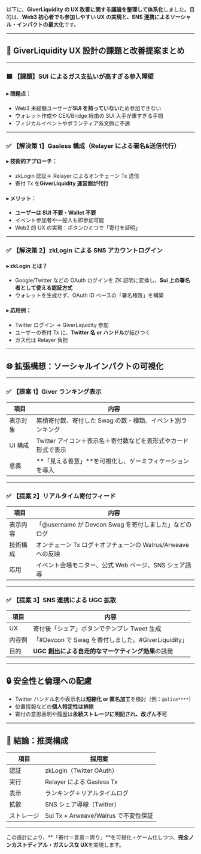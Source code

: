 以下に、**GiverLiquidity の UX 改善に関する議論を整理して体系化**しました。目的は、**Web3 初心者でも参加しやすい UX の実現と、SNS 連携によるソーシャル・インパクトの最大化**です。

---

## 🧩 **GiverLiquidity UX 設計の課題と改善提案まとめ**

---

### 🟥 【課題】SUI によるガス支払いが高すぎる参入障壁

#### ▸ 問題点：

- Web3 未経験ユーザーが**SUI を持っていない**ため参加できない
- ウォレット作成や CEX/Bridge 経由の SUI 入手が重すぎる手間
- フィジカルイベントやボランティア系文脈に不適

---

### ✅ 【解決策 1】Gasless 構成（Relayer による署名&送信代行）

#### ▸ 技術的アプローチ：

- zkLogin 認証＋ Relayer によるオンチェーン Tx 送信
- 寄付 Tx を**GiverLiquidity 運営側が代行**

#### ▸ メリット：

- **ユーザーは SUI 不要・Wallet 不要**
- イベント参加者や一般人も即参加可能
- Web2 的 UX の実現：ボタンひとつで「寄付を証明」

---

### ✅ 【解決策 2】zkLogin による SNS アカウントログイン

#### ▸ zkLogin とは？

- Google/Twitter などの OAuth ログインを ZK 証明に変換し、**Sui 上の署名者として使える認証方式**
- ウォレットを生成せず、OAuth ID ベースの「署名権限」を構築

#### ▸ 応用例：

- Twitter ログイン → GiverLiquidity 参加
- ユーザーの寄付 Tx に、**Twitter 名 or ハンドル**が結びつく
- ガス代は Relayer 負担

---

## 🌐 **拡張構想：ソーシャルインパクトの可視化**

---

### ✅ 【提案 1】Giver ランキング表示

| 項目     | 内容                                                           |
| -------- | -------------------------------------------------------------- |
| 表示対象 | 累積寄付数、寄付した Swag の数・種類、イベント別ランキング     |
| UI 構成  | Twitter アイコン＋表示名＋寄付数などを表形式やカード形式で表示 |
| 意義     | \*\*「見える善意」\*\*を可視化し、ゲーミフィケーションを導入   |

---

### ✅ 【提案 2】リアルタイム寄付フィード

| 項目     | 内容                                                         |
| -------- | ------------------------------------------------------------ |
| 表示内容 | 「@username が Devcon Swag を寄付しました」などのログ        |
| 技術構成 | オンチェーン Tx ログ＋オフチェーンの Walrus/Arweave への反映 |
| 応用     | イベント会場モニター、公式 Web ページ、SNS シェア誘導        |

---

### ✅ 【提案 3】SNS 連携による UGC 拡散

| 項目   | 内容                                                |
| ------ | --------------------------------------------------- |
| UX     | 寄付後「シェア」ボタンでテンプレ Tweet 生成         |
| 内容例 | 「#Devcon で Swag を寄付しました。#GiverLiquidity」 |
| 目的   | **UGC 創出による自走的なマーケティング効果**の誘発  |

---

## 🔒 安全性と倫理への配慮

- Twitter ハンドル名や表示名は**短縮化 or 匿名加工**を検討（例：`@alice****`）
- 位置情報などの**個人特定性は排除**
- 寄付の意思表明や履歴は**永続ストレージに明記され、改ざん不可**

---

## 📌 結論：推奨構成

| 項目       | 採用案                               |
| ---------- | ------------------------------------ |
| 認証       | zkLogin（Twitter OAuth）             |
| 実行       | Relayer による Gasless Tx            |
| 表示       | ランキング＋リアルタイムログ         |
| 拡散       | SNS シェア導線（Twitter）            |
| ストレージ | Sui Tx + Arweave/Walrus で不変性保証 |

---

この設計により、\*\*「寄付＝善意＝誇り」\*\*を可視化・ゲーム化しつつ、**完全ノンカストディアル・ガスレスな UX**を実現します。

